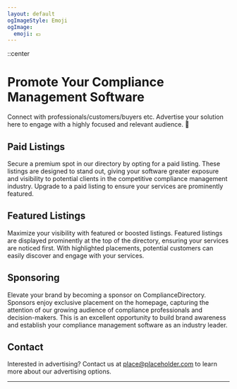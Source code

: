 ```yaml
---
layout: default
ogImageStyle: Emoji
ogImage:
  emoji: 💶
---
```


::center
# Promote Your Compliance Management Software
Connect with professionals/customers/buyers etc. Advertise your solution here to engage with a highly focused and relevant audience. 🚗
## Paid Listings
Secure a premium spot in our directory by opting for a paid listing. These listings are designed to stand out, giving your software greater exposure and visibility to potential clients in the competitive compliance management industry. Upgrade to a paid listing to ensure your services are prominently featured.
## Featured Listings
Maximize your visibility with featured or boosted listings. Featured listings are displayed prominently at the top of the directory, ensuring your services are noticed first. With highlighted placements, potential customers can easily discover and engage with your services.
## Sponsoring
Elevate your brand by becoming a sponsor on ComplianceDirectory. Sponsors enjoy exclusive placement on the homepage, capturing the attention of our growing audience of compliance professionals and decision-makers. This is an excellent opportunity to build brand awareness and establish your compliance management software as an industry leader.

## Contact

Interested in advertising? Contact us at [place@placeholder.com](mailto:contact@monitoringdirectory.com) to learn more about our advertising options.

---

